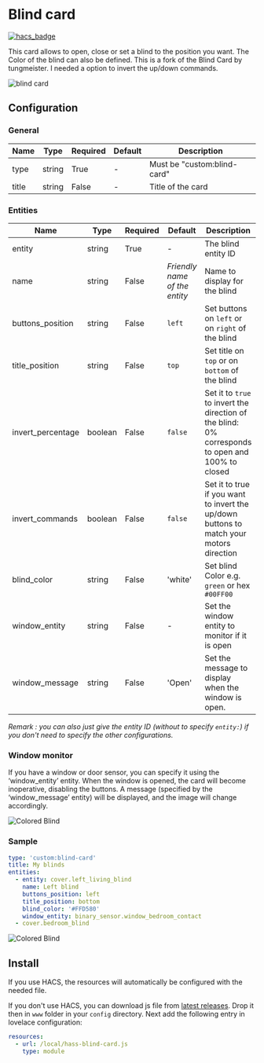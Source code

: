 # Blind card

[![hacs_badge](https://img.shields.io/badge/HACS-Default-orange.svg?style=for-the-badge)](https://github.com/custom-components/hacs)

This card allows to open, close or set a blind to the position you want. The Color of the blind can also be defined. 
This is a fork of the Blind Card by tungmeister. I needed a option to invert the up/down commands.

![blind card](https://raw.githubusercontent.com/tungmeister/hass-blind-card/master/images/blind-anim.gif)

## Configuration

### General

| Name | Type | Required | Default | Description
| ---- | ---- | -------- | ------- | -----------
| type | string | True | - | Must be "custom:blind-card"
| title | string | False | - | Title of the card

### Entities

| Name | Type | Required | Default | Description
| ---- | ---- | -------- | ------- | -----------
| entity | string | True | - | The blind entity ID
| name | string | False | _Friendly name of the entity_ | Name to display for the blind
| buttons_position | string | False | `left` | Set buttons on `left` or on `right` of the blind
| title_position | string | False | `top` | Set title on `top` or on `bottom` of the blind
| invert_percentage | boolean | False | `false` | Set it to `true` to invert the direction of the blind: 0% corresponds to open and 100% to closed
| invert_commands | boolean | False | `false` | Set it to true if you want to invert the up/down buttons to match your motors direction
| blind_color | string | False | 'white' | Set blind Color e.g. `green` or hex `#00FF00`
| window_entity | string | False | - | Set the window entity to monitor if it is open
| window_message | string | False | 'Open' | Set the message to display when the window is open.

_Remark : you can also just give the entity ID (without to specify `entity:`) if you don't need to specify the other configurations._


### Window monitor

If you have a window or door sensor, you can specify it using the ‘window_entity’ entity. When the window is opened, the card will become inoperative, disabling the buttons. A message (specified by the ‘window_message’ entity) will be displayed, and the image will change accordingly.

![Colored Blind](https://raw.githubusercontent.com/tungmeister/hass-blind-card/master/images/window_opened.png)

### Sample

```yaml
type: 'custom:blind-card'
title: My blinds
entities:
  - entity: cover.left_living_blind
    name: Left blind
    buttons_position: left
    title_position: bottom
    blind_color: '#FFD580'
    window_entity: binary_sensor.window_bedroom_contact
  - cover.bedroom_blind
```
![Colored Blind](https://raw.githubusercontent.com/tungmeister/hass-blind-card/master/images/colored.png)


## Install

If you use HACS, the resources will automatically be configured with the needed file.

If you don't use HACS, you can download js file from [latest releases](https://github.com/tungmeister/hass-blind-card/releases/). Drop it then in `www` folder in your `config` directory. Next add the following entry in lovelace configuration:

```yaml
resources:
  - url: /local/hass-blind-card.js
    type: module
```
